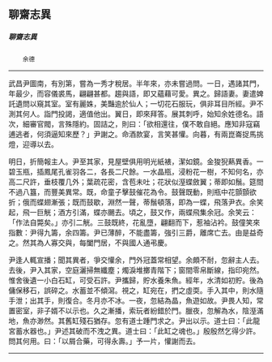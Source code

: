 

## 聊齋志異

##### 聊齋志異
　　`余德`

* * *

武昌尹圖南，有別第，嘗為一秀才稅居。半年來，亦未嘗過問。一日，遇諸其門，年最少，而容儀裘馬，翩翩甚都。趨與語，即又蘊藉可愛。異之。歸語妻。妻遣婢託遺問以窺其室。室有麗姝，美豔逾於仙人；一切花石服玩，俱非耳目所經。尹不測其何人。詣門投謁，適值他出。翼日，即來拜答。展其刺呼，始知余姓德名。語次，細審官閥，言殊隱約。固詰之，則曰：「欲相還往，僕不敢自絕。應知非寇竊逋逃者，何須逼知來歷？」尹謝之。命酒款宴，言笑甚懽。向暮，有兩崑崙捉馬挑燈，迎導以去。

明日，折簡報主人。尹至其家，見屋壁俱用明光紙裱，潔如鏡。金狻猊爇異香。一碧玉瓶，插鳳尾孔雀羽各二，各長二尺餘。一水晶瓶，浸粉花一樹，不知何名，亦高二尺許，垂枝覆几外；葉疏花密，含苞未吐；花狀似溼蝶斂翼；蒂即如鬚。筵間不過八簋，而豐美異常。既，命童子擊鼓催花為令。鼓聲既動，則瓶中花顫顫欲折；俄而蝶翅漸張；既而鼓歇，淵然一聲，蒂鬚頓落，即為一蝶，飛落尹衣。余笑起，飛一巨觥；酒方引滿，蝶亦颺去。頃之，鼓又作，兩蝶飛集余冠。余笑云：「作法自斃矣。」亦引二觥。三鼓既終，花亂墮，翩翻而下，惹袖沾衿。鼓僮笑來指數：尹得九籌，余四籌。尹已薄醉，不能盡籌，強引三爵，離席亡去。由是益奇之。然其為人寡交與，每闔門居，不與國人通弔慶。

尹逢人輒宣播；聞其異者，爭交懽余，門外冠蓋常相望。余頗不耐，忽辭主人去。去後，尹入其家，空庭灑掃無纖塵；燭淚堆擲青階下；窗間零帛斷線，指印宛然。惟舍後遺一小白石缸，可受石許。尹攜歸，貯水養朱魚。經年，水清如初貯。後為傭保移石，誤碎之。水蓄並不傾瀉。視之，缸宛在，捫之虛耎。手入其中，則水隨手泄；出其手，則復合。冬月亦不冰。一夜，忽結為晶，魚遊如故。尹畏人知，常置密室，非子婿不以示也。久之漸播，索玩者紛錯於門。臘夜，忽解為水，陰溼滿地，魚亦渺然。其舊缸殘石猶存。忽有道士踵門求之。尹出以示。道士曰：「此龍宮蓄水器也。」尹述其破而不洩之異。道士曰：「此缸之魂也。」殷殷然乞得少許。問其何用。曰：「以屑合藥，可得永壽。」予一片，懽謝而去。

* * *

